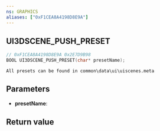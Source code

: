 ```yaml
---
ns: GRAPHICS
aliases: ["0xF1CEA8A4198D8E9A"]
---
```

## UI3DSCENE_PUSH_PRESET

```c
// 0xF1CEA8A4198D8E9A 0x2E7D9B98
BOOL UI3DSCENE_PUSH_PRESET(char* presetName);
```

```
All presets can be found in common\data\ui\uiscenes.meta
```

## Parameters
* **presetName**:

## Return value
